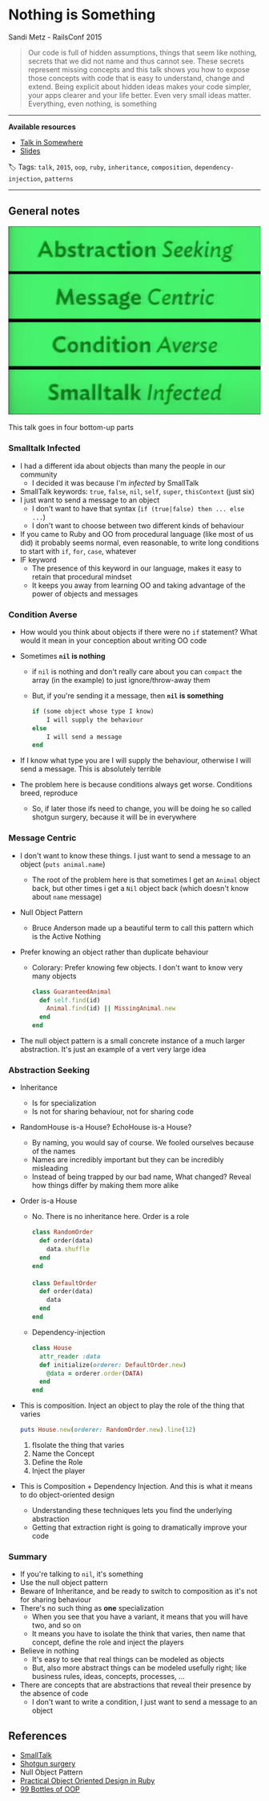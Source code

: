 # Nothing is Something

Sandi Metz - RailsConf 2015

> Our code is full of hidden assumptions, things that seem like nothing, secrets that we did not name and thus cannot see. These secrets represent missing concepts and this talk shows you how to expose those concepts with code that is easy to understand, change and extend. Being explicit about hidden ideas makes your code simpler, your apps clearer and your life better. Even very small ideas matter. Everything, even nothing, is something

------

**Available resources**

-  [Talk in Somewhere](https://youtu.be/29MAL8pJImQ)
-  [Slides](https://speakerdeck.com/skmetz/nothing-is-something-railsconf)

🏷️ Tags: `talk`, `2015`, `oop`, `ruby`, `inheritance`, `composition`, `dependency-injection`, `patterns`

------

## General notes

![Main ideas](.assets/2015-railsconf15-nothing-is-something.md/main_ideas.png)

This talk goes in four bottom-up parts

### Smalltalk Infected

* I had a different ida about objects than many the people in our community
  * I decided it was because I'm *infected* by SmallTalk
* SmallTalk keywords: `true`, `false`, `nil`, `self`, `super`, `thisContext` (just six)
* I just want to send a message to an object
  * I don't want to have that syntax (`if (true|false) then ... else ...`)
  * I don't want to choose between two different kinds of behaviour
* If you came to Ruby and OO from procedural language (like most of us did) it probably seems normal, even reasonable, to write long conditions to start with `if`, `for`, `case`, whatever
* IF keyword
  * The presence of this keyword in our language, makes it easy to retain that procedural mindset
  * It keeps you away from learning OO and taking advantage of the power of objects and messages

### Condition Averse

* How would you think about objects if there were no `if` statement? What would it mean in your conception about writing OO code

* Sometimes **`nil` is nothing**
  * if `nil` is nothing and don't really care about you can `compact` the array (in the example) to just ignore/throw-away them

  * But, if you're sending it a message, then **`nil` is something**

    ```ruby
    if (some object whose type I know)
        I will supply the behaviour
    else
        I will send a message
    end
    ```

* If I know what type you are I will supply the behaviour, otherwise I will send a message. This is absolutely terrible

* The problem here is because conditions always get worse. Conditions breed, reproduce

  * So, if later those ifs need to change, you will be doing he so called shotgun surgery, because it will be in everywhere

### Message Centric

* I don't want to know these things. I just want to send a message to an object (`puts animal.name`)

  * The root of the problem here is that sometimes I get an `Animal` object back, but other times i get a `Nil` object back (which doesn't know about `name` message)

* Null Object Pattern

  * Bruce Anderson made up a beautiful term to call this pattern which is the Active Nothing

* Prefer knowing an object rather than duplicate behaviour

  * Colorary: Prefer knowing few objects. I don't want to know very many objects

    ```ruby
    class GuaranteedAnimal
      def self.find(id)
        Animal.find(id) || MissingAnimal.new
      end
    end
    ```

* The null object pattern is a small concrete instance of a much larger abstraction. It's just an example of a vert very large idea

### Abstraction Seeking

* Inheritance
  * Is for specialization
  * Is not for sharing behaviour, not for sharing code

* RandomHouse is-a House? EchoHouse is-a House?

  * By naming, you would say of course. We fooled ourselves because of the names
  * Names are incredibly important but they can be incredibly misleading
  * Instead of being trapped by our bad name, What changed? Reveal how things differ by making them more alike

* Order is-a House

  * No. There is no inheritance here. Order is a role

    ```ruby
    class RandomOrder
      def order(data)
        data.shuffle
      end
    end

    class DefaultOrder
      def order(data)
        data
      end
    end
    ```

  * Dependency-injection

    ```ruby
    class House
      attr_reader :data
      def initialize(orderer: DefaultOrder.new)
        @data = orderer.order(DATA)
      end
    end
    ```

* This is composition. Inject an object to play the role of the thing that varies

  ```ruby
  puts House.new(orderer: RandomOrder.new).line(12)
  ```

  1. fIsolate the thing that varies
  2. Name the Concept
  3. Define the Role
  4. Inject the player

* This is Composition + Dependency Injection. And this is what it means to do object-oriented design

  * Understanding these techniques lets you find the underlying abstraction
  * Getting that extraction right is going to dramatically improve your code

### Summary

* If you're talking to `nil`, it's something
* Use the null object pattern
* Beware of Inheritance, and be ready to switch to composition as it's not for sharing behaviour
* There's no such thing as **one** specialization
  * When you see that you have a variant, it means that you will have two, and so on
  * It means you have to isolate the think that varies, then name that concept, define the role and inject the players
* Believe in nothing
  * It's easy to see that real things can be modeled as objects
  * But, also more abstract things can be modeled usefully right; like business rules, ideas, concepts, processes, ...
* There are concepts that are abstractions that reveal their presence by the absence of code
  * I don't want to write a condition, I just want to send a message to an object

## References

* [SmallTalk](https://en.wikipedia.org/wiki/Smalltalk)
* [Shotgun surgery](https://en.wikipedia.org/wiki/Shotgun_surgery)
* Null Object Pattern
* [Practical Object Oriented Design in Ruby](https://www.poodr.com/)
* [99 Bottles of OOP](https://sandimetz.com/99bottles)